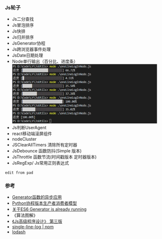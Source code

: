 ### Js轮子
- Js二分查找
- Js冒泡排序
- Js快排
- Js归并排序
- JsGenerator协程
- Js跨浏览器事件处理
- JsDate日期处理
- Node单行输出（百分比、进度条）
![image](./assets/img/nodeLogBar.png)
- Js判断UserAgent
- react移动端滚屏组件
- nodeCluster
- JSClearAllTimers 清除所有定时器
- JsDebounce 函数防抖(Simple 版本)
- JsThrottle 函数节流(时间戳版本 定时器版本)
- JsRegExp/ Js常用正则表达式

```
edit from pad 
```

### 参考
- [Generator函数的异步应用](http://es6.ruanyifeng.com/?search=import&x=0&y=0#docs/generator-async)
- [Python协程版本生产者消费者模型](https://www.liaoxuefeng.com/wiki/0014316089557264a6b348958f449949df42a6d3a2e542c000/001432090171191d05dae6e129940518d1d6cf6eeaaa969000)  
- [关于ES6 Generator is already running](https://oss.so/article/82)
- 《算法图解》
- [《Js高级程序设计》 第三版]()
- [single-line-log | npm](https://www.npmjs.com/package/single-line-log)
- [lodash](https://www.lodashjs.com/)
